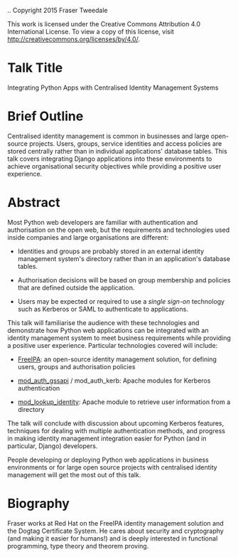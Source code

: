 ..
  Copyright 2015  Fraser Tweedale

  This work is licensed under the Creative Commons Attribution 4.0
  International License. To view a copy of this license, visit
  http://creativecommons.org/licenses/by/4.0/.


Talk Title
==========

Integrating Python Apps with Centralised Identity Management Systems


Brief Outline
=============

Centralised identity management is common in businesses and large
open-source projects.  Users, groups, service identities and access
policies are stored centrally rather than in individual
applications' database tables.  This talk covers integrating Django
applications into these environments to achieve organisational
security objectives while providing a positive user experience.


Abstract
========

Most Python web developers are familiar with authentication and
authorisation on the open web, but the requirements and technologies
used inside companies and large organisations are different:

- Identities and groups are probably stored in an external identity
  management system's directory rather than in an application's
  database tables.

- Authorisation decisions will be based on group membership and
  policies that are defined outside the application.

- Users may be expected or required to use a *single sign-on*
  technology such as Kerberos or SAML to authenticate to
  applications.

This talk will familiarise the audience with these technologies and
demonstrate how Python web applications can be integrated with an
identity management system to meet business requirements while
providing a positive user experience.  Particular technologies
covered will include:

- [FreeIPA](https://www.freeipa.org): an open-source identity
  management solution, for defining users, groups and authorisation
  policies

- [mod_auth_gssapi](https://github.com/modauthgssapi/mod_auth_gssapi) /
  mod_auth_kerb: Apache modules for Kerberos authentication

- [mod_lookup_identity](http://www.adelton.com/apache/mod_lookup_identity/): Apache
  module to retrieve user information from a directory

The talk will conclude with discussion about upcoming Kerberos
features, techniques for dealing with multiple authentication
methods, and progress in making identity management integration
easier for Python (and in particular, Django) developers.

People developing or deploying Python web applications in business
environments or for large open source projects with centralised
identity management will get the most out of this talk.


Biography
=========

Fraser works at Red Hat on the FreeIPA identity management solution
and the Dogtag Certificate System.  He cares about security and
cryptography (and making it easier for humans!) and is deeply
interested in functional programming, type theory and theorem
proving.
